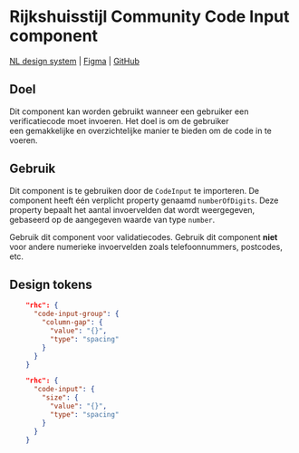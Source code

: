 <!-- @license CC0-1.0 -->

# Rijkshuisstijl Community Code Input component

[NL design system](https://www.nldesignsystem.nl/) | [Figma](https://www.figma.com/design/H4hSqpPbvFMLklDZgswwgd/NLDS---Rijkshuisstijl---Templates?node-id=4652-10195&node-type=frame&t=b4RSbycsPxEdIHZ6-0) | [GitHub](https://github.com/nl-design-system/rijkshuisstijl-community/issues/823)

## Doel

Dit component kan worden gebruikt wanneer een gebruiker een verificatiecode moet invoeren. Het doel is om de gebruiker  
een gemakkelijke en overzichtelijke manier te bieden om de code in te voeren.

## Gebruik

Dit component is te gebruiken door de `CodeInput` te importeren. De component heeft één verplicht property genaamd
`numberOfDigits`. Deze property bepaalt het aantal invoervelden dat wordt weergegeven, gebaseerd op de aangegeven waarde
van type `number`.

Gebruik dit component voor validatiecodes.
Gebruik dit component **niet** voor andere numerieke invoervelden zoals telefoonnummers, postcodes, etc.

## Design tokens

```JSON
    "rhc": {
      "code-input-group": {
        "column-gap": {
          "value": "{}",
          "type": "spacing"
        }
      }
    }

    "rhc": {
      "code-input": {
        "size": {
          "value": "{}",
          "type": "spacing"
        }
      }
    }
```
